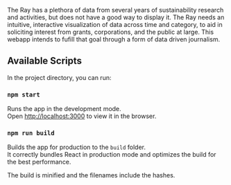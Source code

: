 The Ray has a plethora of data from several years of sustainability research and activities, but does not have a good way to display it. The Ray needs an intuitive, interactive visualization of data across time and category, to aid in soliciting interest from grants, corporations, and the public at large. This webapp intends to fufill that goal through a form of data driven journalism.

## Available Scripts

In the project directory, you can run:

### `npm start`

Runs the app in the development mode.<br />
Open [http://localhost:3000](http://localhost:3000) to view it in the browser.


### `npm run build`

Builds the app for production to the `build` folder.<br />
It correctly bundles React in production mode and optimizes the build for the best performance.

The build is minified and the filenames include the hashes.<br />

